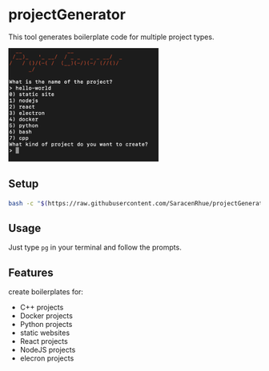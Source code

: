 # projectGenerator

This tool generates boilerplate code for multiple project types.

<img src="https://github.com/SaracenRhue/projectGenerator/raw/main/icon.png" width="300">

## Setup

```bash
bash -c "$(https://raw.githubusercontent.com/SaracenRhue/projectGenerator/main/setup.sh)"
```

## Usage

Just type `pg` in your terminal and follow the prompts.

## Features

create boilerplates for:

* C++ projects
* Docker projects
* Python projects
* static websites
* React projects
* NodeJS projects
* elecron projects

